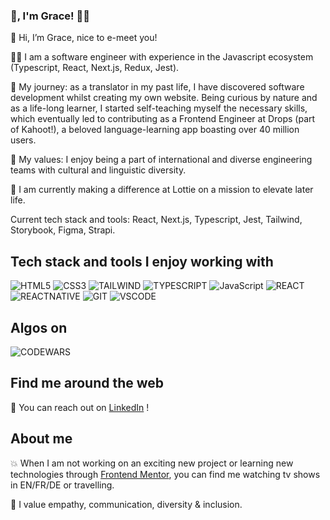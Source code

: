 ### 👋, I'm Grace! 👩‍💻

👋 Hi, I’m Grace, nice to e-meet you!

👩‍💻 I am a software engineer with experience in the Javascript ecosystem (Typescript, React, Next.js, Redux, Jest).

🚀 My journey: as a translator in my past life, I have discovered software development whilst creating my own website. Being curious by nature and as a life-long learner, I started self-teaching myself the necessary skills, which eventually led to contributing as a Frontend Engineer at Drops (part of Kahoot!), a beloved language-learning app boasting over 40 million users. 

🌈 My values: I enjoy being a part of international and diverse engineering teams with cultural and linguistic diversity. 

📍 I am currently making a difference at Lottie on a mission to elevate later life.

Current tech stack and tools: React, Next.js, Typescript, Jest, Tailwind, Storybook, Figma, Strapi.

## Tech stack and tools I enjoy working with

![HTML5](https://img.shields.io/badge/HTML5-E34F26?style=for-the-badge&logo=html5&logoColor=white)
![CSS3](https://img.shields.io/badge/CSS3-1572B6?style=for-the-badge&logo=css3&logoColor=white)
![TAILWIND](https://img.shields.io/badge/Tailwind-563D7C?style=for-the-badge&logo=tailwind&logoColor=white)
![TYPESCRIPT](https://img.shields.io/badge/TypeScript-007ACC?style=for-the-badge&logo=typescript&logoColor=white)
![JavaScript](https://img.shields.io/badge/JavaScript-323330?style=for-the-badge&logo=javascript&logoColor=F7DF1E)
![REACT](https://img.shields.io/badge/React-20232A?style=for-the-badge&logo=react&logoColor=61DAFB)
![REACTNATIVE](	https://img.shields.io/badge/React_Native-20232A?style=for-the-badge&logo=react&logoColor=61DAFB)
![GIT](https://img.shields.io/badge/Git-F05032?style=for-the-badge&logo=git&logoColor=white)
![VSCODE](https://img.shields.io/badge/VSCode-0078D4?style=for-the-badge&logo=visual%20studio%20code&logoColor=white)

## Algos on

![CODEWARS](https://www.codewars.com/users/Grace-00/badges/large)

## Find me around the web

💼 You can reach out on <a href="https://www.linkedin.com/in/grazia-palombella">LinkedIn</a> !

## About me

💥 When I am not working on an exciting new project or learning new technologies through <a href="https://www.frontendmentor.io/" target="_blank">Frontend Mentor</a>, you can find me watching tv shows in EN/FR/DE or travelling. 

🌈 I value empathy, communication, diversity & inclusion.
